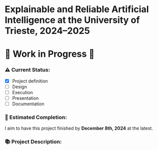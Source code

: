 # Explainable and Reliable Artificial Intelligence at the University of Trieste, 2024–2025

# 🚧 Work in Progress 🚧

### ⚠️ Current Status:

- [x] Project definition
- [ ] Design
- [ ] Execution
- [ ] Presentation
- [ ] Documentation

### 📅 Estimated Completion:

I aim to have this project finished by **December 8th, 2024** at the latest.


### 📚 Project Description:

